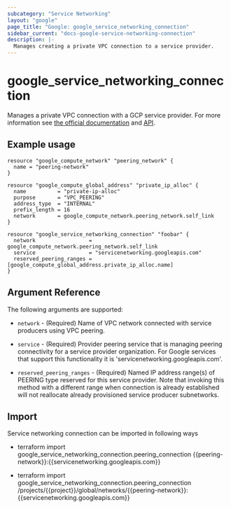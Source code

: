 ```yaml
---
subcategory: "Service Networking"
layout: "google"
page_title: "Google: google_service_networking_connection"
sidebar_current: "docs-google-service-networking-connection"
description: |-
  Manages creating a private VPC connection to a service provider.
---
```


# google\_service\_networking\_connection

Manages a private VPC connection with a GCP service provider. For more information see
[the official documentation](https://cloud.google.com/vpc/docs/configure-private-services-access#creating-connection)
and
[API](https://cloud.google.com/service-infrastructure/docs/service-networking/reference/rest/v1/services.connections).

## Example usage

```hcl
resource "google_compute_network" "peering_network" {
  name = "peering-network"
}

resource "google_compute_global_address" "private_ip_alloc" {
  name          = "private-ip-alloc"
  purpose       = "VPC_PEERING"
  address_type  = "INTERNAL"
  prefix_length = 16
  network       = google_compute_network.peering_network.self_link
}

resource "google_service_networking_connection" "foobar" {
  network                 = google_compute_network.peering_network.self_link
  service                 = "servicenetworking.googleapis.com"
  reserved_peering_ranges = [google_compute_global_address.private_ip_alloc.name]
}
```

## Argument Reference

The following arguments are supported:

* `network` - (Required) Name of VPC network connected with service producers using VPC peering.

* `service` - (Required) Provider peering service that is managing peering connectivity for a
  service provider organization. For Google services that support this functionality it is
  'servicenetworking.googleapis.com'.

* `reserved_peering_ranges` - (Required) Named IP address range(s) of PEERING type reserved for
  this service provider. Note that invoking this method with a different range when connection
  is already established will not reallocate already provisioned service producer subnetworks.

## Import 
Service networking connection can be imported in following ways

* terraform import google_service_networking_connection.peering_connection {{peering-network}}:{{servicenetworking.googleapis.com}}

* terraform import google_service_networking_connection.peering_connection /projects/{{project}}/global/networks/{{peering-network}}:{{servicenetworking.googleapis.com}}

